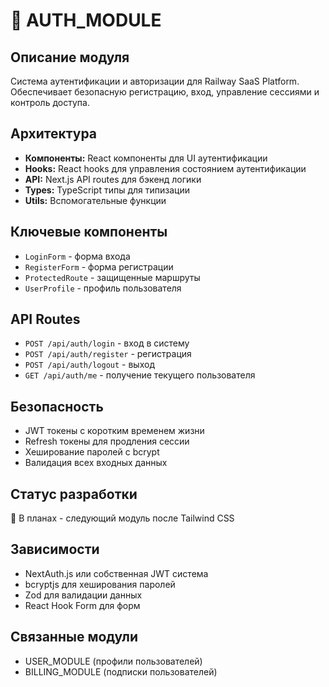 # 🔐 AUTH_MODULE

## Описание модуля
Система аутентификации и авторизации для Railway SaaS Platform. Обеспечивает безопасную регистрацию, вход, управление сессиями и контроль доступа.

## Архитектура
- **Компоненты:** React компоненты для UI аутентификации
- **Hooks:** React hooks для управления состоянием аутентификации
- **API:** Next.js API routes для бэкенд логики
- **Types:** TypeScript типы для типизации
- **Utils:** Вспомогательные функции

## Ключевые компоненты
- `LoginForm` - форма входа
- `RegisterForm` - форма регистрации
- `ProtectedRoute` - защищенные маршруты
- `UserProfile` - профиль пользователя

## API Routes
- `POST /api/auth/login` - вход в систему
- `POST /api/auth/register` - регистрация
- `POST /api/auth/logout` - выход
- `GET /api/auth/me` - получение текущего пользователя

## Безопасность
- JWT токены с коротким временем жизни
- Refresh токены для продления сессии
- Хеширование паролей с bcrypt
- Валидация всех входных данных

## Статус разработки
🔄 В планах - следующий модуль после Tailwind CSS

## Зависимости
- NextAuth.js или собственная JWT система
- bcryptjs для хеширования паролей
- Zod для валидации данных
- React Hook Form для форм

## Связанные модули
- USER_MODULE (профили пользователей)
- BILLING_MODULE (подписки пользователей)
